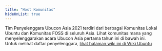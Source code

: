 ```yaml
---
title: "Host Komunitas"
hideOnList: true
---
```

Tim Penyelenggara Ubucon Asia 2021 terdiri dari berbagai Komunitas Lokal Ubuntu dan Komunitas FOSS di seluruh Asia.
Lihat komunitas mana yang menyelenggarakan acara Ubucon Asia pertama tahun ini di bawah ini.
Untuk melihat daftar penyelenggara, [lihat halaman wiki ini di Wiki Ubuntu](https://wiki.ubuntu.com/UbuconAsia/2021/Organizers)